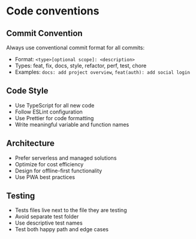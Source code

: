 # Code conventions

## Commit Convention
Always use conventional commit format for all commits:
- Format: `<type>[optional scope]: <description>`
- Types: feat, fix, docs, style, refactor, perf, test, chore
- Examples: `docs: add project overview`, `feat(auth): add social login`

## Code Style
- Use TypeScript for all new code
- Follow ESLint configuration
- Use Prettier for code formatting
- Write meaningful variable and function names

## Architecture
- Prefer serverless and managed solutions
- Optimize for cost efficiency
- Design for offline-first functionality
- Use PWA best practices

## Testing
- Tests files live next to the file they are testing
- Avoid separate test folder
- Use descriptive test names
- Test both happy path and edge cases